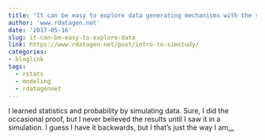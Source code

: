 ```yaml
---
title: "It can be easy to explore data generating mechanisms with the simstudy package"
author: 'www.rdatagen.net'
date: '2017-05-16'
slug: it-can-be-easy-to-explore-data
link: https://www.rdatagen.net/post/intro-to-simstudy/
categories:
- bloglink
tags:
  - rstats
  - modeling
  - rdatagennet
---
```


I learned statistics and probability by simulating data. Sure, I did the occasional proof, but I never believed the results until I saw it in a simulation. I guess I have it backwards, but I that’s just the way I am[... <i class="fas fa-external-link-alt"></i>](https://www.rdatagen.net/post/intro-to-simstudy/)

